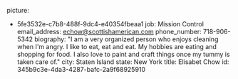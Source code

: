 picture:
  - 5fe3532e-c7b8-488f-9dc4-e40354fbeaa1
job: Mission Control
email_address: echow@scottishamerican.com
phone_number: 718-906-5342
biography: "I am a very organized person who enjoys cleaning when I'm angry. I like to eat, eat and eat. My hobbies are eating and shopping for food. I also love to paint and craft things once my tummy is taken care of."
city: Staten Island
state: New York
title: Elisabet Chow
id: 345b9c3e-4da3-4287-bafc-2a9f68925910
